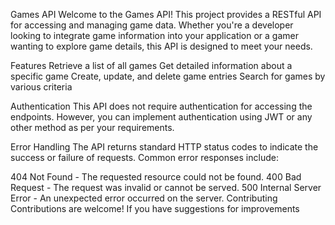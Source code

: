 Games API
Welcome to the Games API! This project provides a RESTful API for accessing and managing game data. Whether you're a developer looking to integrate game information into your application or a gamer wanting to explore game details, this API is designed to meet your needs.

Features
Retrieve a list of all games
Get detailed information about a specific game
Create, update, and delete game entries
Search for games by various criteria

Authentication
This API does not require authentication for accessing the endpoints. However, you can implement authentication using JWT or any other method as per your requirements.

Error Handling
The API returns standard HTTP status codes to indicate the success or failure of requests. Common error responses include:

404 Not Found - The requested resource could not be found.
400 Bad Request - The request was invalid or cannot be served.
500 Internal Server Error - An unexpected error occurred on the server.
Contributing
Contributions are welcome! If you have suggestions for improvements